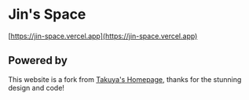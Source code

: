 # Jin's Space
[https://jin-space.vercel.app](https://jin-space.vercel.app)

## Powered by
This website is a fork from [Takuya's Homepage](https://github.com/craftzdog/craftzdog-homepage),
thanks for the stunning design and code!
